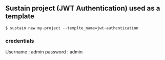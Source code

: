 ## Sustain project (JWT Authentication) used as a template

```
$ sustain new my-project --templte_name=jwt-authentication
```

### credentials
Username : admin
password : admin